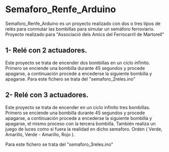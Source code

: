 <h1>Semaforo_Renfe_Arduino</h1>

Semaforo_Renfe_Arduino es un proyecto realizado con dos o tres tipos de relés para conmutar las bombillas para simular un semáforo ferroviario.  
Proyecto realizado para "Associació dels Amics del Ferrocarril de Martorell" 

<h2>1- Relé con 2 actuadores.</h2>

Este proyecto se trata de encender dos bombillas en un ciclo infinito. Primero se enciende una bombilla durante 45 segundos y procede apagarse,
a continuación procede a encederse la siguiente bombilla y apagarse.
Para este fichero se trata del "semaforo_2reles.ino"

<h2>2- Relé con 3 actuadores. </h2>

Este proyecto se trata de encender en un ciclo infinito tres bombillas. Primero se enciende una bombilla durante 45 segundos y procede apagarse,
a continuación procede a encederse la siguiente bombilla y apagarse, el mismo proceso con la tercera bombilla.
También realiza un juego de luces como si fuera la realidad en dicho semaforo. Orden ( Verde, Amarillo, Verde - Amarillo, Rojo ).

Para este fichero se trata del "semaforo_3reles.ino"



